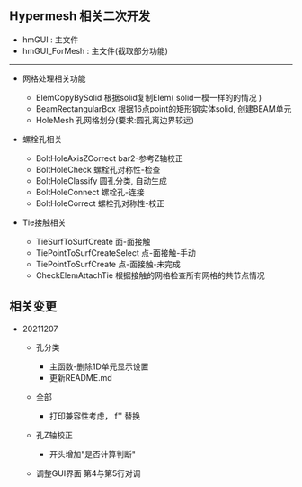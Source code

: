 ## Hypermesh 相关二次开发

+ hmGUI : 主文件
+ hmGUI_ForMesh : 主文件(截取部分功能)

----------------------
+ 网格处理相关功能
	+ ElemCopyBySolid    根据solid复制Elem( solid一模一样的的情况 )
	+ BeamRectangularBox 根据16点point的矩形钢实体solid, 创建BEAM单元
	+ HoleMesh 			 孔网格划分(要求:圆孔离边界较远)


+ 螺栓孔相关
	+ BoltHoleAxisZCorrect bar2-参考Z轴校正
	+ BoltHoleCheck 	螺栓孔对称性-检查
	+ BoltHoleClassify  圆孔分类, 自动生成
	+ BoltHoleConnect 	螺栓孔-连接
	+ BoltHoleCorrect	螺栓孔对称性-校正

+ Tie接触相关
	+ TieSurfToSurfCreate 	面-面接触
	+ TiePointToSurfCreateSelect 点-面接触-手动
	+ TiePointToSurfCreate  点-面接触-未完成
	+ CheckElemAttachTie 	根据接触的网格检查所有网格的共节点情况



## 相关变更

+ 20211207
	+ 孔分类
		+ 主函数-删除1D单元显示设置
		+ 更新README.md

	+ 全部
		* 打印兼容性考虑， f'' 替换

	+ 孔Z轴校正
		* 开头增加"是否计算判断"

	+ 调整GUI界面 第4与第5行对调


